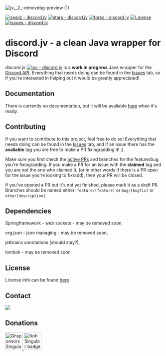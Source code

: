 ![jv__2_-removebg-preview (1)](https://user-images.githubusercontent.com/81972974/202929327-edc62335-af42-4c7c-93b6-d974de2d3a17.png)

[![seailz - discord.jv](https://img.shields.io/static/v1?label=seailz&message=discord.jv&color=blue&logo=github)](https://github.com/seailz/discord.jv "Go to GitHub repo") [![stars - discord.jv](https://img.shields.io/github/stars/seailz/discord.jv?style=social)](https://github.com/seailz/discord.jv) [![forks - discord.jv](https://img.shields.io/github/forks/seailz/discord.jv?style=social)](https://github.com/seailz/discord.jv) [![License](https://img.shields.io/badge/License-GNU_General_Public_License_v3.0-blue)](#license) [![issues - discord.jv](https://img.shields.io/github/issues/seailz/discord.jv)](https://github.com/seailz/discord.jv/issues)
# discord.jv - a clean Java wrapper for Discord
discord.jv [![loc - discord.jv](https://sloc.xyz/github/seailz/discord.jv)](https://github.com/seailz/discord.jv) is a **work in progress** Java wrapper for the [Discord API](https://discord.com/developers/docs/intro).
Everything that needs doing can be found in the [Issues](https://github.com/seailz/discord.jv/issues) tab, so if you're interested in helping out it would be greatly appreciated!

## Documentation
There is currently no documentation, but it will be avaliable [here](https://discord-jv.gitbook.io/discord.jv-documentation/) when it's ready.

## Contributing
If you want to contribute to this project, feel free to do so! Everything that needs doing can be found in the [Issues](https://github.com/seailz/discord.jv/issues) tab,
 and if an issue there has the **avaliable** tag you are free to make a PR fixing/adding it! :)
 
 Make sure you first check the [active PRs](https://github.com/seailz/discord.jv/pulls) and branches for the feature/bug you're fixing/adding.
 If you make a PR for an issue with the **claimed** tag and you are not the one who claimed it, (or in other words if there is a PR open for the issue you're looking to fix/add), then your PR will be closed.
 
 If you've opened a PR but it's not yet finished, please mark it as a draft PR.
 Branches should be named either:
`feature/[feature]`
or
`bug/[bugfix]`
or
`other[description]`.

## Dependencies
Springframework - web sockets - may be removed soon, <p>
org.json - json managing - may be removed soon, <p>
jetbrains annotations (should stay?), <p>
lombok - may be removed soon

## License
License info can be found [here](https://github.com/seailz/discord.jv/blob/main/LICENSE)

## Contact
[![](https://dcbadge.vercel.app/api/server/3cF5xeT3eV)]([https://discord.gg/INVITEID](https://discord.gg/3cF5xeT3eV))

## Donations
<a href="https://github.com/sponsors/seailz">
 <img alt="Ghsponsors Singular badge" height="56" href="https://github.com/seailz" src="https://cdn.jsdelivr.net/gh/intergrav/devins-badges/assets/cozy/donate/ghsponsors-singular_vector.svg">
</a>

<a href="https://ko-fi.com/discordjv" target="_blank">
 <img alt="Kofi Singular badge" height="56" src="https://cdn.jsdelivr.net/gh/intergrav/devins-badges/assets/cozy/donate/kofi-singular_vector.svg">
</a>
